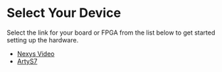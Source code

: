 # Select Your Device

Select the link for your board or FPGA from the list below to get started setting up the hardware. 

- [Nexys Video](https://github.com/SuperMB/IciiDemos/tree/main/1-%20Getting%20Started/2-%20Hardware/NexysVideo/)
- [ArtyS7](https://github.com/SuperMB/IciiDemos/tree/main/1-%20Getting%20Started/2-%20Hardware/ArtyS7/)